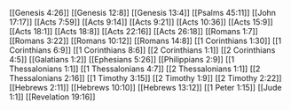 [[Genesis 4:26]]
[[Genesis 12:8]]
[[Genesis 13:4]]
[[Psalms 45:11]]
[[John 17:17]]
[[Acts 7:59]]
[[Acts 9:14]]
[[Acts 9:21]]
[[Acts 10:36]]
[[Acts 15:9]]
[[Acts 18:1]]
[[Acts 18:8]]
[[Acts 22:16]]
[[Acts 26:18]]
[[Romans 1:7]]
[[Romans 3:22]]
[[Romans 10:12]]
[[Romans 14:8]]
[[1 Corinthians 1:30]]
[[1 Corinthians 6:9]]
[[1 Corinthians 8:6]]
[[2 Corinthians 1:1]]
[[2 Corinthians 4:5]]
[[Galatians 1:2]]
[[Ephesians 5:26]]
[[Philippians 2:9]]
[[1 Thessalonians 1:1]]
[[1 Thessalonians 4:7]]
[[2 Thessalonians 1:1]]
[[2 Thessalonians 2:16]]
[[1 Timothy 3:15]]
[[2 Timothy 1:9]]
[[2 Timothy 2:22]]
[[Hebrews 2:11]]
[[Hebrews 10:10]]
[[Hebrews 13:12]]
[[1 Peter 1:15]]
[[Jude 1:1]]
[[Revelation 19:16]]
